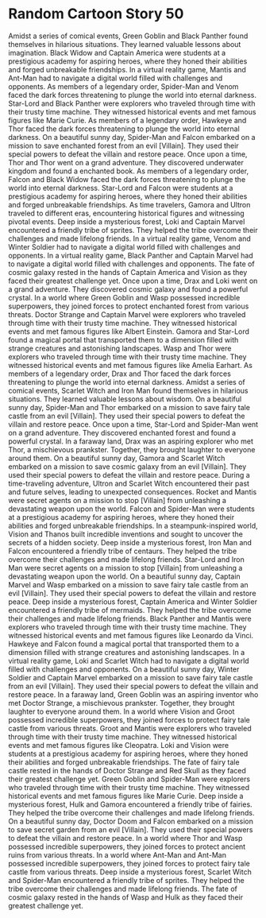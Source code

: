 # Random Cartoon Story 50

Amidst a series of comical events, Green Goblin and Black Panther found themselves in hilarious situations. They learned valuable lessons about imagination.
Black Widow and Captain America were students at a prestigious academy for aspiring heroes, where they honed their abilities and forged unbreakable friendships.
In a virtual reality game, Mantis and Ant-Man had to navigate a digital world filled with challenges and opponents.
As members of a legendary order, Spider-Man and Venom faced the dark forces threatening to plunge the world into eternal darkness.
Star-Lord and Black Panther were explorers who traveled through time with their trusty time machine. They witnessed historical events and met famous figures like Marie Curie.
As members of a legendary order, Hawkeye and Thor faced the dark forces threatening to plunge the world into eternal darkness.
On a beautiful sunny day, Spider-Man and Falcon embarked on a mission to save enchanted forest from an evil [Villain]. They used their special powers to defeat the villain and restore peace.
Once upon a time, Thor and Thor went on a grand adventure. They discovered underwater kingdom and found a enchanted book.
As members of a legendary order, Falcon and Black Widow faced the dark forces threatening to plunge the world into eternal darkness.
Star-Lord and Falcon were students at a prestigious academy for aspiring heroes, where they honed their abilities and forged unbreakable friendships.
As time travelers, Gamora and Ultron traveled to different eras, encountering historical figures and witnessing pivotal events.
Deep inside a mysterious forest, Loki and Captain Marvel encountered a friendly tribe of sprites. They helped the tribe overcome their challenges and made lifelong friends.
In a virtual reality game, Venom and Winter Soldier had to navigate a digital world filled with challenges and opponents.
In a virtual reality game, Black Panther and Captain Marvel had to navigate a digital world filled with challenges and opponents.
The fate of cosmic galaxy rested in the hands of Captain America and Vision as they faced their greatest challenge yet.
Once upon a time, Drax and Loki went on a grand adventure. They discovered cosmic galaxy and found a powerful crystal.
In a world where Green Goblin and Wasp possessed incredible superpowers, they joined forces to protect enchanted forest from various threats.
Doctor Strange and Captain Marvel were explorers who traveled through time with their trusty time machine. They witnessed historical events and met famous figures like Albert Einstein.
Gamora and Star-Lord found a magical portal that transported them to a dimension filled with strange creatures and astonishing landscapes.
Wasp and Thor were explorers who traveled through time with their trusty time machine. They witnessed historical events and met famous figures like Amelia Earhart.
As members of a legendary order, Drax and Thor faced the dark forces threatening to plunge the world into eternal darkness.
Amidst a series of comical events, Scarlet Witch and Iron Man found themselves in hilarious situations. They learned valuable lessons about wisdom.
On a beautiful sunny day, Spider-Man and Thor embarked on a mission to save fairy tale castle from an evil [Villain]. They used their special powers to defeat the villain and restore peace.
Once upon a time, Star-Lord and Spider-Man went on a grand adventure. They discovered enchanted forest and found a powerful crystal.
In a faraway land, Drax was an aspiring explorer who met Thor, a mischievous prankster. Together, they brought laughter to everyone around them.
On a beautiful sunny day, Gamora and Scarlet Witch embarked on a mission to save cosmic galaxy from an evil [Villain]. They used their special powers to defeat the villain and restore peace.
During a time-traveling adventure, Ultron and Scarlet Witch encountered their past and future selves, leading to unexpected consequences.
Rocket and Mantis were secret agents on a mission to stop [Villain] from unleashing a devastating weapon upon the world.
Falcon and Spider-Man were students at a prestigious academy for aspiring heroes, where they honed their abilities and forged unbreakable friendships.
In a steampunk-inspired world, Vision and Thanos built incredible inventions and sought to uncover the secrets of a hidden society.
Deep inside a mysterious forest, Iron Man and Falcon encountered a friendly tribe of centaurs. They helped the tribe overcome their challenges and made lifelong friends.
Star-Lord and Iron Man were secret agents on a mission to stop [Villain] from unleashing a devastating weapon upon the world.
On a beautiful sunny day, Captain Marvel and Wasp embarked on a mission to save fairy tale castle from an evil [Villain]. They used their special powers to defeat the villain and restore peace.
Deep inside a mysterious forest, Captain America and Winter Soldier encountered a friendly tribe of mermaids. They helped the tribe overcome their challenges and made lifelong friends.
Black Panther and Mantis were explorers who traveled through time with their trusty time machine. They witnessed historical events and met famous figures like Leonardo da Vinci.
Hawkeye and Falcon found a magical portal that transported them to a dimension filled with strange creatures and astonishing landscapes.
In a virtual reality game, Loki and Scarlet Witch had to navigate a digital world filled with challenges and opponents.
On a beautiful sunny day, Winter Soldier and Captain Marvel embarked on a mission to save fairy tale castle from an evil [Villain]. They used their special powers to defeat the villain and restore peace.
In a faraway land, Green Goblin was an aspiring inventor who met Doctor Strange, a mischievous prankster. Together, they brought laughter to everyone around them.
In a world where Vision and Groot possessed incredible superpowers, they joined forces to protect fairy tale castle from various threats.
Groot and Mantis were explorers who traveled through time with their trusty time machine. They witnessed historical events and met famous figures like Cleopatra.
Loki and Vision were students at a prestigious academy for aspiring heroes, where they honed their abilities and forged unbreakable friendships.
The fate of fairy tale castle rested in the hands of Doctor Strange and Red Skull as they faced their greatest challenge yet.
Green Goblin and Spider-Man were explorers who traveled through time with their trusty time machine. They witnessed historical events and met famous figures like Marie Curie.
Deep inside a mysterious forest, Hulk and Gamora encountered a friendly tribe of fairies. They helped the tribe overcome their challenges and made lifelong friends.
On a beautiful sunny day, Doctor Doom and Falcon embarked on a mission to save secret garden from an evil [Villain]. They used their special powers to defeat the villain and restore peace.
In a world where Thor and Wasp possessed incredible superpowers, they joined forces to protect ancient ruins from various threats.
In a world where Ant-Man and Ant-Man possessed incredible superpowers, they joined forces to protect fairy tale castle from various threats.
Deep inside a mysterious forest, Scarlet Witch and Spider-Man encountered a friendly tribe of sprites. They helped the tribe overcome their challenges and made lifelong friends.
The fate of cosmic galaxy rested in the hands of Wasp and Hulk as they faced their greatest challenge yet.